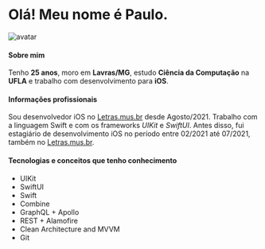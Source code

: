 # Olá! Meu nome é Paulo.

![avatar](https://avatars.githubusercontent.com/u/16693325?v=4)

#### Sobre mim
Tenho **25 anos**, moro em **Lavras/MG**, estudo **Ciência da Computação** na **UFLA** e trabalho com desenvolvimento para **iOS**.

#### Informações profissionais

Sou desenvolvedor iOS no [Letras.mus.br](https://letras.mus.br) desde Agosto/2021. Trabalho com a linguagem Swift e com os frameworks *UIKit* e *SwiftUI*. Antes disso, fui estagiário de desenvolvimento iOS no período entre 02/2021 até 07/2021, também no [Letras.mus.br](https://letras.mus.br).

#### Tecnologias e conceitos que tenho conhecimento
- UIKit
- SwiftUI
- Swift
- Combine
- GraphQL + Apollo
- REST + Alamofire
- Clean Architecture and MVVM
- Git